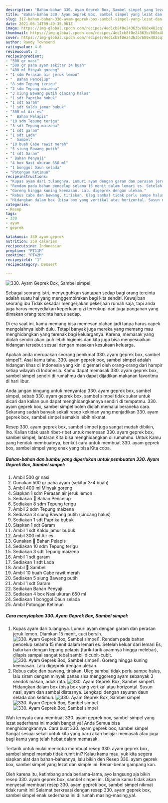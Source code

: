 ```yaml
---
description: "Bahan-bahan 330. Ayam Geprek Box, Sambel simpel yang lezat dan Mudah Dibuat"
title: "Bahan-bahan 330. Ayam Geprek Box, Sambel simpel yang lezat dan Mudah Dibuat"
slug: 317-bahan-bahan-330-ayam-geprek-box-sambel-simpel-yang-lezat-dan-mudah-dibuat
date: 2021-06-14T09:49:35.961Z
image: https://img-global.cpcdn.com/recipes/4ed1cb8f0e24363b/680x482cq70/330-ayam-geprek-box-sambel-simpel-foto-resep-utama.jpg
thumbnail: https://img-global.cpcdn.com/recipes/4ed1cb8f0e24363b/680x482cq70/330-ayam-geprek-box-sambel-simpel-foto-resep-utama.jpg
cover: https://img-global.cpcdn.com/recipes/4ed1cb8f0e24363b/680x482cq70/330-ayam-geprek-box-sambel-simpel-foto-resep-utama.jpg
author: Randy Townsend
ratingvalue: 4.6
reviewcount: 3
recipeingredient:
- "500 gr nasi"
- "500 gr paha ayam sekitar 34 buah"
- "400 ml Minyak goreng"
- "1 sdm Perasan air jeruk lemon"
- "  Bahan Pencelup"
- "8 sdm Tepung terigu"
- "2 sdm Tepung maizena"
- "3 siung Bawang putih cincang halus"
- "1 sdt Paprika bubuk"
- "1 sdt Garam"
- "1 sdt Kaldu jamur bubuk"
- "300 ml Air es"
- "  Bahan Pelapis"
- "10 sdm Tepung terigu"
- "3 sdt Tepung maizena"
- "1 sdt garam"
- "1 sdt Lada"
- "  Sambel"
- "10 buah Cabe rawit merah"
- "5 siung Bawang putih"
- "1 sdt Garam"
- " Bahan Penyaji"
- "4 box Nasi ukuran 650 ml"
- "1 bonggol Daun selada"
- "Potongan Ketimun"
recipeinstructions:
- "Kupas ayam dari tulangnya. Lumuri ayam dengan garam dan perasan jeruk lemon. Diamkan 15 menit, cuci bersih."
- "Rendam pada bahan pencelup selama 15 menit dalam lemari es. Setelah keluar dari lemari Es, balurkan dengan tepung pelapis (tarik-tarik ayamnya hingga melebar), dilapis sampai sangat tebal sambil dicubit-cubit."
- "Goreng hingga kuning keemasan. Lalu digeprek dengan ulekan."
- "Rebus cabe dan bawang, tiriskan. Uleg sambal tidak perlu sampe halus, lalu siram dengan minyak panas sisa menggoreng ayam sebanyak 3 sendok makan, aduk rata."
- "Hidangkan dalam box (bisa box yang vertikal atau horizontal. Susun nasi, ayam dan sambal diatasnya. Lengkapi dengan sayuran daun selada dan ketimun."
categories:
- Resep
tags:
- 330
- ayam
- geprek

katakunci: 330 ayam geprek 
nutrition: 259 calories
recipecuisine: Indonesian
preptime: "PT11M"
cooktime: "PT42M"
recipeyield: "1"
recipecategory: Dessert

---
```



![330. Ayam Geprek Box, Sambel simpel](https://img-global.cpcdn.com/recipes/4ed1cb8f0e24363b/680x482cq70/330-ayam-geprek-box-sambel-simpel-foto-resep-utama.jpg)

Sebagai seorang istri, menyuguhkan santapan sedap bagi orang tercinta adalah suatu hal yang menggembirakan bagi kita sendiri. Kewajiban seorang ibu Tidak sekadar mengerjakan pekerjaan rumah saja, tapi anda juga harus menyediakan keperluan gizi tercukupi dan juga panganan yang dimakan orang tercinta harus sedap.

Di era  saat ini, kamu memang bisa memesan olahan jadi tanpa harus capek mengolahnya lebih dulu. Tetapi banyak juga mereka yang memang mau menghidangkan yang terenak bagi keluarganya. Karena, memasak yang diolah sendiri akan jauh lebih higienis dan kita juga bisa menyesuaikan hidangan tersebut sesuai dengan masakan kesukaan keluarga. 



Apakah anda merupakan seorang penikmat 330. ayam geprek box, sambel simpel?. Asal kamu tahu, 330. ayam geprek box, sambel simpel adalah hidangan khas di Indonesia yang kini digemari oleh orang-orang dari hampir setiap wilayah di Indonesia. Kamu dapat memasak 330. ayam geprek box, sambel simpel sendiri di rumahmu dan dapat dijadikan makanan favoritmu di hari libur.

Anda jangan bingung untuk menyantap 330. ayam geprek box, sambel simpel, sebab 330. ayam geprek box, sambel simpel tidak sukar untuk dicari dan kalian pun dapat menghidangkannya sendiri di tempatmu. 330. ayam geprek box, sambel simpel boleh diolah memalui beraneka cara. Sekarang sudah banyak sekali resep kekinian yang menjadikan 330. ayam geprek box, sambel simpel semakin lebih nikmat.

Resep 330. ayam geprek box, sambel simpel juga sangat mudah dibikin, lho. Kalian tidak usah ribet-ribet untuk memesan 330. ayam geprek box, sambel simpel, lantaran Kita bisa menghidangkan di rumahmu. Untuk Kamu yang hendak membuatnya, berikut cara untuk membuat 330. ayam geprek box, sambel simpel yang enak yang bisa Kita coba.

<!--inarticleads1-->

##### Bahan-bahan dan bumbu yang diperlukan untuk pembuatan 330. Ayam Geprek Box, Sambel simpel:

1. Ambil 500 gr nasi
1. Gunakan 500 gr paha ayam (sekitar 3-4 buah)
1. Ambil 400 ml Minyak goreng
1. Siapkan 1 sdm Perasan air jeruk lemon
1. Sediakan  🌸 Bahan Pencelup
1. Sediakan 8 sdm Tepung terigu
1. Ambil 2 sdm Tepung maizena
1. Sediakan 3 siung Bawang putih (cincang halus)
1. Sediakan 1 sdt Paprika bubuk
1. Siapkan 1 sdt Garam
1. Ambil 1 sdt Kaldu jamur bubuk
1. Ambil 300 ml Air es
1. Gunakan  🌸 Bahan Pelapis
1. Sediakan 10 sdm Tepung terigu
1. Sediakan 3 sdt Tepung maizena
1. Ambil 1 sdt garam
1. Sediakan 1 sdt Lada
1. Ambil  🌸 Sambel
1. Ambil 10 buah Cabe rawit merah
1. Sediakan 5 siung Bawang putih
1. Ambil 1 sdt Garam
1. Sediakan  Bahan Penyaji
1. Sediakan 4 box Nasi ukuran 650 ml
1. Sediakan 1 bonggol Daun selada
1. Ambil Potongan Ketimun




<!--inarticleads2-->

##### Cara menyiapkan 330. Ayam Geprek Box, Sambel simpel:

1. Kupas ayam dari tulangnya. Lumuri ayam dengan garam dan perasan jeruk lemon. Diamkan 15 menit, cuci bersih.
<img src="//assets-global.cpcdn.com/assets/icons/button_play-2c75c40dde080a61004c1f40b05d8f140eaff45d7e9e6481dc71c63d2e7c4909.png" alt="330. Ayam Geprek Box, Sambel simpel">1. Rendam pada bahan pencelup selama 15 menit dalam lemari es. Setelah keluar dari lemari Es, balurkan dengan tepung pelapis (tarik-tarik ayamnya hingga melebar), dilapis sampai sangat tebal sambil dicubit-cubit.
<img src="//assets-global.cpcdn.com/assets/icons/button_play-2c75c40dde080a61004c1f40b05d8f140eaff45d7e9e6481dc71c63d2e7c4909.png" alt="330. Ayam Geprek Box, Sambel simpel">1. Goreng hingga kuning keemasan. Lalu digeprek dengan ulekan.
1. Rebus cabe dan bawang, tiriskan. Uleg sambal tidak perlu sampe halus, lalu siram dengan minyak panas sisa menggoreng ayam sebanyak 3 sendok makan, aduk rata.
<img src="//assets-global.cpcdn.com/assets/icons/button_play-2c75c40dde080a61004c1f40b05d8f140eaff45d7e9e6481dc71c63d2e7c4909.png" alt="330. Ayam Geprek Box, Sambel simpel">1. Hidangkan dalam box (bisa box yang vertikal atau horizontal. Susun nasi, ayam dan sambal diatasnya. Lengkapi dengan sayuran daun selada dan ketimun.
<img src="//assets-global.cpcdn.com/assets/icons/button_play-2c75c40dde080a61004c1f40b05d8f140eaff45d7e9e6481dc71c63d2e7c4909.png" alt="330. Ayam Geprek Box, Sambel simpel"><img src="//assets-global.cpcdn.com/assets/icons/button_play-2c75c40dde080a61004c1f40b05d8f140eaff45d7e9e6481dc71c63d2e7c4909.png" alt="330. Ayam Geprek Box, Sambel simpel"><img src="//assets-global.cpcdn.com/assets/icons/button_play-2c75c40dde080a61004c1f40b05d8f140eaff45d7e9e6481dc71c63d2e7c4909.png" alt="330. Ayam Geprek Box, Sambel simpel">



Wah ternyata cara membuat 330. ayam geprek box, sambel simpel yang lezat sederhana ini mudah banget ya! Anda Semua bisa menghidangkannya. Cara buat 330. ayam geprek box, sambel simpel Sangat sesuai sekali untuk kita yang baru akan belajar memasak atau juga bagi kamu yang telah hebat dalam memasak.

Tertarik untuk mulai mencoba membuat resep 330. ayam geprek box, sambel simpel mantab tidak rumit ini? Kalau kamu mau, yuk kita segera siapkan alat dan bahan-bahannya, lalu bikin deh Resep 330. ayam geprek box, sambel simpel yang lezat dan simple ini. Benar-benar gampang kan. 

Oleh karena itu, ketimbang anda berlama-lama, ayo langsung aja bikin resep 330. ayam geprek box, sambel simpel ini. Dijamin kamu tiidak akan menyesal membuat resep 330. ayam geprek box, sambel simpel nikmat tidak rumit ini! Selamat berkreasi dengan resep 330. ayam geprek box, sambel simpel enak sederhana ini di rumah masing-masing,ya!.

